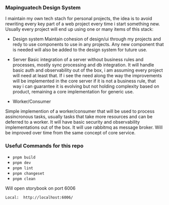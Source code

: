 ### Mapinguatech Design System

I maintain my own tech stach for personal projects, the idea is to avoid rewriting every key part of a web project every time 
i start something new. 
Usually every project will end up using one or many items of this stack:

- Design system
Maintain cohesion of design/ui through my projects and redy to use components to use in any projects.
Any new component that is needed will also be added to the design system for tuture use.

- Server
Basic integration of a server without business rules and processes, mostly sync processing and db integration.
It will handle basic auth and observability out of the box, i am assuming every project will need at least that.
If i see the need along the way the improvements will be implemented in the core server if it is not a business rule, that way i can guarantee it
is evolving but not holding complexity based on product, remaining a core implementation for generic use. 

- Worker/Consumer

Simple implemention of a worker/consumer that will be used to process assincronous tasks, usually tasks that take more resources and can be deferred to a worker.
It will have basic security and observability implementations out of the box.
It will use rabbitmq as message broker.
Will be improved over time from the same concept of core service.



### Useful Commands for this repo

- `pnpm build` 
- `pnpm dev` 
- `pnpm lint` 
- `pnpm changeset` 
- `pnpm clean` 

Will open storybook on port 6006


```bash
Local:  http://localhost:6006/ 

```
